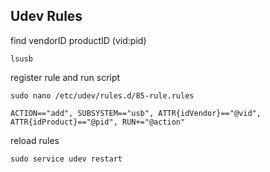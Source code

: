 ## Udev Rules 

find vendorID productID (vid:pid)
```
lsusb
```

register rule and run script
```
sudo nano /etc/udev/rules.d/85-rule.rules

ACTION=="add", SUBSYSTEM=="usb", ATTR{idVendor}=="@vid", ATTR{idProduct}=="@pid", RUN+="@action"
```

reload rules
```
sudo service udev restart
```
